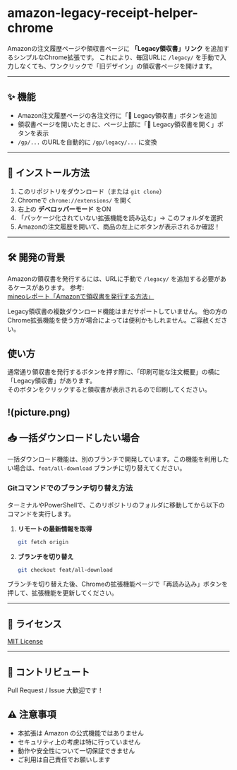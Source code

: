 # amazon-legacy-receipt-helper-chrome

Amazonの注文履歴ページや領収書ページに **「Legacy領収書」リンク** を追加するシンプルなChrome拡張です。
これにより、毎回URLに `/legacy/` を手動で入力しなくても、ワンクリックで「旧デザイン」の領収書ページを開けます。

---

## ✨ 機能
- Amazon注文履歴ページの各注文行に「📄 Legacy領収書」ボタンを追加
- 領収書ページを開いたときに、ページ上部に「📄 Legacy領収書を開く」ボタンを表示
- `/gp/...` のURLを自動的に `/gp/legacy/...` に変換

---

## 🚀 インストール方法
1. このリポジトリをダウンロード（または `git clone`）
2. Chromeで `chrome://extensions/` を開く
3. 右上の **デベロッパーモード** をON
4. 「パッケージ化されていない拡張機能を読み込む」→ このフォルダを選択
5. Amazonの注文履歴を開いて、商品の左上にボタンが表示されるか確認！

---

## 🛠 開発の背景
Amazonの領収書を発行するには、URLに手動で `/legacy/` を追加する必要があるケースがあります。
参考: [mineoレポート「Amazonで領収書を発行する方法」](https://king.mineo.jp/reports/312274)

Legacy領収書の複数ダウンロード機能はまだサポートしていません。
他の方のChrome拡張機能を使う方が場合によっては便利かもしれません。ご容赦ください。

 ## 使い方
 通常通り領収書を発行するボタンを押す際に、「印刷可能な注文概要」の横に「Legacy領収書」があります。 <br>
 そのボタンをクリックすると領収書が表示されるので印刷してください。

 !(picture.png)
---

## 📥 一括ダウンロードしたい場合

一括ダウンロード機能は、別のブランチで開発しています。この機能を利用したい場合は、`feat/all-download` ブランチに切り替えてください。

### Gitコマンドでのブランチ切り替え方法
ターミナルやPowerShellで、このリポジトリのフォルダに移動してから以下のコマンドを実行します。

1.  **リモートの最新情報を取得**
    ```bash
    git fetch origin
    ```
2.  **ブランチを切り替え**
    ```bash
    git checkout feat/all-download
    ```

ブランチを切り替えた後、Chromeの拡張機能ページで「再読み込み」ボタンを押して、拡張機能を更新してください。

---

## 📜 ライセンス
[MIT License](./LICENSE)

---

## 🤝 コントリビュート
Pull Request / Issue 大歓迎です！

## ⚠️ 注意事項
- 本拡張は Amazon の公式機能ではありません
- セキュリティ上の考慮は特に行っていません
- 動作や安全性について一切保証できません
- ご利用は自己責任でお願いします